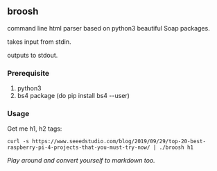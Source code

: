 broosh
------

command line html parser based on python3 beautiful Soap packages. 

takes input from stdin. 

outputs to stdout.

### Prerequisite

1. python3 
2. bs4 package (do pip install bs4 --user)

### Usage 

Get me h1, h2 tags:

```
curl -s https://www.seeedstudio.com/blog/2019/09/29/top-20-best-raspberry-pi-4-projects-that-you-must-try-now/ | ./broosh h1 
```

*Play around and convert yourself to markdown too.*
